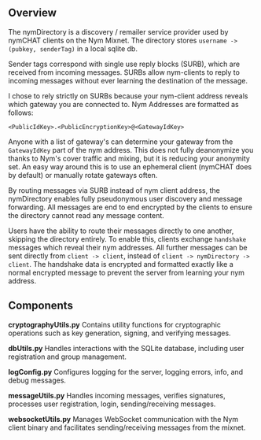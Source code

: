 ## Overview

The nymDirectory is a discovery / remailer service provider used by nymCHAT clients on the Nym Mixnet. The directory stores `username -> (pubkey, senderTag)` in a local sqlite db. 

Sender tags correspond with single use reply blocks (SURB), which are received from incoming messages. SURBs allow nym-clients to reply to incoming messages without ever learning the destination of the message. 

I chose to rely strictly on SURBs because your nym-client address reveals which gateway you are connected to. 
Nym Addresses are formatted as follows:

```
<PublicIdKey>.<PublicEncryptionKey>@<GatewayIdKey>
```

Anyone with a list of gateway's can determine your gateway from the `GatewayIdKey` part of the nym address. This does not fully deanonymize you thanks to Nym's cover traffic and mixing, but it is reducing your anonymity set. An easy way around this is to use an ephemeral client (nymCHAT does by default) or manually rotate gateways often.  

By routing messages via SURB instead of nym client address, the nymDirectory enables fully pseudonymous user discovery and message forwarding. All messages are end to end encrypted by the clients to ensure the directory cannot read any message content. 

Users have the ability to route their messages directly to one another, skipping the directory entirely. To enable this, clients exchange `handshake` messages which reveal their nym addresses. All further messages can be sent directly from `client -> client`, instead of `client -> nymDirectory -> client`. The handshake data is encrypted and formatted exactly like a normal encrypted message to prevent the server from learning your nym address.  

## Components

**cryptographyUtils.py**
Contains utility functions for cryptographic operations such as key generation, signing, and verifying messages.

**dbUtils.py**
Handles interactions with the SQLite database, including user registration and group management.

**logConfig.py**
Configures logging for the server, logging errors, info, and debug messages.

**messageUtils.py**
Handles incoming messages, verifies signatures, processes user registration, login, sending/receiving messages.

**websocketUtils.py**
Manages WebSocket communication with the Nym client binary and facilitates sending/receiving messages from the mixnet.